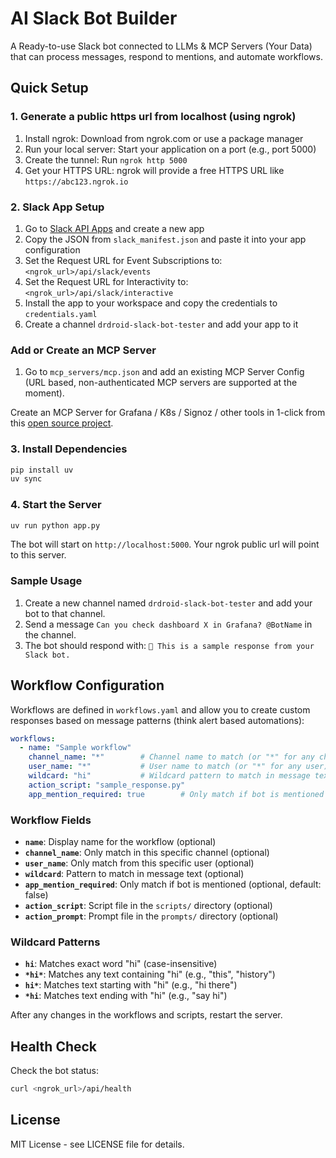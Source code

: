 # AI Slack Bot Builder

A Ready-to-use Slack bot connected to LLMs & MCP Servers (Your Data) that can process messages, respond to mentions, and automate workflows.
## Quick Setup

### 1. Generate a public https url from localhost (using ngrok)

1. Install ngrok: Download from ngrok.com or use a package manager
2. Run your local server: Start your application on a port (e.g., port 5000)
3. Create the tunnel: Run `ngrok http 5000`
4. Get your HTTPS URL: ngrok will provide a free HTTPS URL like `https://abc123.ngrok.io`

### 2. Slack App Setup

1. Go to [Slack API Apps](https://api.slack.com/apps) and create a new app
2. Copy the JSON from `slack_manifest.json` and paste it into your app configuration
3. Set the Request URL for Event Subscriptions to: `<ngrok_url>/api/slack/events`
4. Set the Request URL for Interactivity to: `<ngrok_url>/api/slack/interactive`
5. Install the app to your workspace and copy the credentials to `credentials.yaml`
6. Create a channel `drdroid-slack-bot-tester` and add your app to it

### Add or Create an MCP Server

1. Go to `mcp_servers/mcp.json` and add an existing MCP Server Config (URL based, non-authenticated MCP servers are supported at the moment).

Create an MCP Server for Grafana / K8s / Signoz / other tools in 1-click from this [open source project](https://github.com/DrDroidLab/drd-vpc-agent/tree/mcp_main).

### 3. Install Dependencies

```bash
pip install uv
uv sync
```

### 4. Start the Server

```bash
uv run python app.py
```

The bot will start on `http://localhost:5000`. Your ngrok public url will point to this server.

### Sample Usage
1. Create a new channel named `drdroid-slack-bot-tester` and add your bot to that channel.
2. Send a message `Can you check dashboard X in Grafana? @BotName` in the channel.
3. The bot should respond with: `👋 This is a sample response from your Slack bot.`


## Workflow Configuration

Workflows are defined in `workflows.yaml` and allow you to create custom responses based on message patterns (think alert based automations):

```yaml
workflows:
  - name: "Sample workflow"
    channel_name: "*"        # Channel name to match (or "*" for any channel)
    user_name: "*"           # User name to match (or "*" for any user)
    wildcard: "hi"           # Wildcard pattern to match in message text
    action_script: "sample_response.py"
    app_mention_required: true        # Only match if bot is mentioned
```

### Workflow Fields

- **`name`**: Display name for the workflow (optional)
- **`channel_name`**: Only match in this specific channel (optional)
- **`user_name`**: Only match from this specific user (optional)
- **`wildcard`**: Pattern to match in message text (optional)
- **`app_mention_required`**: Only match if bot is mentioned (optional, default: false)
- **`action_script`**: Script file in the `scripts/` directory (optional)
- **`action_prompt`**: Prompt file in the `prompts/` directory (optional)

### Wildcard Patterns

- **`hi`**: Matches exact word "hi" (case-insensitive)
- **`*hi*`**: Matches any text containing "hi" (e.g., "this", "history")
- **`hi*`**: Matches text starting with "hi" (e.g., "hi there")
- **`*hi`**: Matches text ending with "hi" (e.g., "say hi")

After any changes in the workflows and scripts, restart the server. 

## Health Check

Check the bot status:

```bash
curl <ngrok_url>/api/health
```

## License

MIT License - see LICENSE file for details. 
